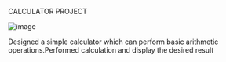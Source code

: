 CALCULATOR PROJECT 

![image](https://github.com/Atharvadahitule/CODSOFT-2/assets/91479522/81a420ff-0efe-4cc3-834b-832b1417d109)

Designed a simple calculator which can perform basic arithmetic operations.Performed calculation and display the desired result

